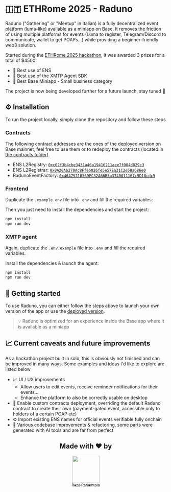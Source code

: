 # 🇮🇹 ETHRome 2025 - Raduno

Raduno ("Gathering" or "Meetup" in Italian) is a fully decentralized event platform (luma-like) available as a miniapp on Base.
It removes the friction of using multiple platforms for events (Luma to register, Telegram/Discord to communicate, wallet to get POAPs...) while providing a beginner-friendly web3 solution.

Started during the [ETHRome 2025 hackathon](https://ethrome.org), it was awarded 3 prizes for a total of $4500:
- 🥇 Best use of ENS
- 🥇 Best use of the XMTP Agent SDK
- 🥇 Best Base Miniapp - Small business category

The project is now being developed further for a future launch, stay tuned 🚀

## ⚙️ Installation

To run the project locally, simply clone the repository and follow these steps

### Contracts

The following contract addresses are the ones of the deployed version on Base mainnet, feel free to use them or to redeploy the contracts (located in [the contracts folder](./contracts/)).
- ENS L2Registry: [`0xc02f3b4cbe3431a46a19416211aee7f004d829c3`](https://basescan.org/address/0xc02f3b4cbe3431a46a19416211aee7f004d829c3)
- ENS L2Registrar: [`0x0A20Ab270Ac8Ffeb026fe5e57Ea31C2e58a686e0`](https://basescan.org/address/0x0A20Ab270Ac8Ffeb026fe5e57Ea31C2e58a686e0)
- RadunoEventFactory: [`0x46479210569FC32A66B5b3740011167c9D18cdc5`](https://basescan.org/address/0x46479210569FC32A66B5b3740011167c9D18cdc5)

### Frontend

Duplicate the `.example.env` file into `.env` and fill the required variables:

Then you just need to install the dependencies and start the project:
```sh
npm install
npm run dev
```

### XMTP agent

Again, duplicate the `.env.example` file into `.env` and fill the required variables.


Install the dependencies & launch the agent:
```sh
npm install
npm run dev
```

## 🚀 Getting started

To use Raduno, you can either follow the steps above to launch your own version of the app or use the [deployed version](https://raduno.reza.dev).

> 💡 Raduno is optimized for an experience inside the Base app where it is available as a miniapp

## 📈 Current caveats and future improvements

As a hackathon project built in solo, this is obviously not finished and can be improved in many ways. Some examples and ideas I'd like to explore are listed below

- 📈 UI / UX improvements
  - Allow users to edit events, receive reminder notifications for their events...
  - Enhance the platform to also be correctly usable on desktop
- 🤝 Enable custom contracts deployment, overriding the default Raduno contract to create their own (payment-gated event, accessible only to holders of a certain POAP etc)
- ⚙️ Import existing ENS names for official events verifiable fully onchain
- 🧠 Various codebase improvements & refactoring, some parts were generated with AI tools and are far from perfect

<div align="center">
  <h2>Made with ❤️ by</h2>
  <a href="https://github.com/RezaRahemtola">
    <img src="https://github.com/RezaRahemtola.png?size=85" width=85/>
    <br>
    <sub>Reza Rahemtola</sub>
  </a>
</div>
